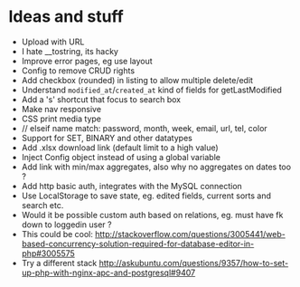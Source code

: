 # Ideas and stuff

- Upload with URL
- I hate __tostring, its hacky
- Improve error pages, eg use layout
- Config to remove CRUD rights
- Add checkbox (rounded) in listing to allow multiple delete/edit
- Understand `modified_at`/`created_at` kind of fields for getLastModified
- Add a 's' shortcut that focus to search box
- Make nav responsive
- CSS print media type
- // elseif name match: password, month, week, email, url, tel, color
- Support for SET, BINARY and other datatypes
- Add .xlsx download link (default limit to a high value)
- Inject Config object instead of using a global variable
- Add link with min/max aggregates, also why no aggregates on dates too ?
- Add http basic auth, integrates with the MySQL connection
- Use LocalStorage to save state, eg. edited fields, current sorts and search etc.
- Would it be possible custom auth based on relations, eg. must have fk down to loggedin user ?
- This could be cool: http://stackoverflow.com/questions/3005441/web-based-concurrency-solution-required-for-database-editor-in-php#3005575
- Try a different stack http://askubuntu.com/questions/9357/how-to-set-up-php-with-nginx-apc-and-postgresql#9407


